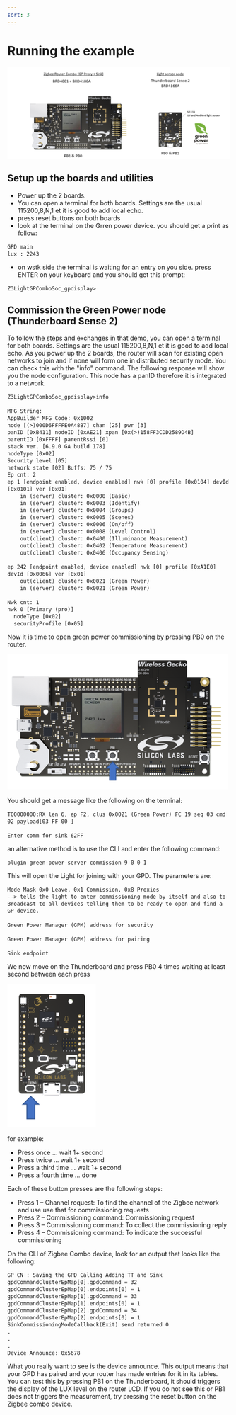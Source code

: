 ```yaml
---
sort: 3
---
```


# Running the example

<img src="images/zcrdisplay_000.png" alt="" width="800" class="center">

## Setup up the boards and utilities

 - Power up the 2 boards.
 - You can open a terminal for both boards. Settings are the usual 115200,8,N,1 et it is good to add local echo.
 - press reset buttons on both boards
 - look at the terminal on the Grren power device. you should get a print as follow:

 ```
 GPD main
 lux : 2243
  ```
  - on wstk side the terminal is waiting for an entry on you side. press ENTER on your keyboard and you should get this prompt:

  ```
  Z3LightGPComboSoc_gpdisplay>
  ```

## Commission the Green Power node (Thunderboard Sense 2)

To follow the steps and exchanges in that demo, you can open a terminal for both boards. Settings are the usual 115200,8,N,1 et it is good to add local echo.
As you power up the 2 boards, the router will scan for existing open networks to join and if none will form one in distributed security mode.
You can check this with the "info" command. The following response will show you the node configuration. This node has a panID therefore it is integrated to a network.

```
Z3LightGPComboSoc_gpdisplay>info

MFG String:
AppBuilder MFG Code: 0x1002
node [(>)000D6FFFFE0A48B7] chan [25] pwr [3]
panID [0xB411] nodeID [0xAE21] xpan [0x(>)158FF3CDD2589D4B]
parentID [0xFFFF] parentRssi [0]
stack ver. [6.9.0 GA build 178]
nodeType [0x02]
Security level [05]
network state [02] Buffs: 75 / 75
Ep cnt: 2
ep 1 [endpoint enabled, device enabled] nwk [0] profile [0x0104] devId [0x0101] ver [0x01]
    in (server) cluster: 0x0000 (Basic)
    in (server) cluster: 0x0003 (Identify)
    in (server) cluster: 0x0004 (Groups)
    in (server) cluster: 0x0005 (Scenes)
    in (server) cluster: 0x0006 (On/off)
    in (server) cluster: 0x0008 (Level Control)
    out(client) cluster: 0x0400 (Illuminance Measurement)
    out(client) cluster: 0x0402 (Temperature Measurement)
    out(client) cluster: 0x0406 (Occupancy Sensing)

ep 242 [endpoint enabled, device enabled] nwk [0] profile [0xA1E0] devId [0x0066] ver [0x01]
    out(client) cluster: 0x0021 (Green Power)
    in (server) cluster: 0x0021 (Green Power)

Nwk cnt: 1
nwk 0 [Primary (pro)]
  nodeType [0x02]
  securityProfile [0x05]

```

Now it is time to open green power commissioning by pressing PB0 on the router.

<img src="images/zcrdisplay_100.png" alt="" width="500" class="center">

You should get a message like the following on the terminal:

```
T00000000:RX len 6, ep F2, clus 0x0021 (Green Power) FC 19 seq 03 cmd 02 payload[03 FF 00 ]

Enter comm for sink 62FF
```
an alternative method is to use the CLI and enter the following command:

```
plugin green-power-server commission 9 0 0 1
```

This will open the Light for joining with your GPD. The parameters are:

    Mode Mask 0x0 Leave, 0x1 Commission, 0x8 Proxies
    --> tells the light to enter commissioning mode by itself and also to Broadcast to all devices telling them to be ready to open and find a GP device.

    Green Power Manager (GPM) address for security

    Green Power Manager (GPM) address for pairing

    Sink endpoint


We now move on the Thunderboard and press PB0 4 times waiting at least second between each press

<img src="images/zcrdisplay_101.png" alt="" width="200" class="center">

for example:
  - Press once … wait 1+ second
  - Press twice … wait 1+ second
  - Press a third time … wait 1+ second
  - Press a fourth time … done

Each of these button presses are the following steps:
  -  Press 1 – Channel request: To find the channel of the Zigbee network and use use that for commissioning requests
  -  Press 2 – Commissioning command: Commissioning request
  -  Press 3 – Commissioning command: To collect the commissioning reply
  - Press 4 – Commissioning command: To indicate the successful commissioning


On the CLI of Zigbee Combo device, look for an output that looks like the following:

```  
GP CN : Saving the GPD Calling Adding TT and Sink gpdCommandClusterEpMap[0].gpdCommand = 32 gpdCommandClusterEpMap[0].endpoints[0] = 1 gpdCommandClusterEpMap[1].gpdCommand = 33 gpdCommandClusterEpMap[1].endpoints[0] = 1 gpdCommandClusterEpMap[2].gpdCommand = 34 gpdCommandClusterEpMap[2].endpoints[0] = 1 SinkCommissioningModeCallback(Exit) send returned 0
.
.
.
Device Announce: 0x5678
```    
What you really want to see is the device announce. This output means that your GPD has paired and your router has made entries for it in its tables. You can test this by pressing PB1 on the Thunderboard, it should triggers the display of the LUX level on the router LCD.
If you do not see this or PB1 does not triggers the measurement, try pressing the reset button on the Zigbee combo device.
